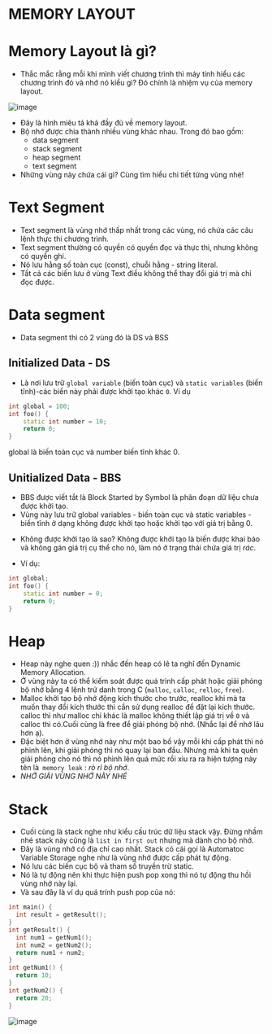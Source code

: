 # MEMORY LAYOUT
# Memory Layout là gì?
 - Thắc mắc rằng mỗi khi mình viết chương trình thì máy tính hiểu các chương trình đó và nhớ nó kiểu gì? Đó chính là nhiệm vụ của memory layout.

![image](https://github.com/user-attachments/assets/ad074d83-03a1-4aae-8610-3203390fb458)

- Đây là hình miêu tả khá đầy đủ về memory layout.
- Bộ nhớ được chia thành nhiều vùng khác nhau. Trong đó bao gồm:
  - data segment
  - stack segment
  - heap segment
  - text segment
- Những vùng này chứa cái gì? Cùng tìm hiểu chi tiết từng vùng nhé!
# Text Segment
- Text segment là vùng nhớ thấp nhất trong các vùng, nó chứa các câu lệnh thực thi chương trình.
- Text segment thường có quyền có quyền đọc và thực thi, nhưng không có quyền ghi.
- Nó lưu hằng số toàn cục (const), chuỗi hằng - string literal.
- Tất cả các biến lưu ở vùng Text điều không thể thay đổi giá trị mà chỉ đọc được.
# Data segment
- Data segment thì có 2 vùng đó là DS và BSS
## Initialized Data - DS
- Là nơi lưu trữ `global variable` (biến toàn cục) và `static variables` (biến tĩnh)-các biến này phải được khởi tạo khác `0`.
Ví dụ
```cpp
int global = 100;
int foo() {
    static int number = 10;
    return 0;
}
```
global là biến toàn cục và number biến tĩnh khác 0.
## Unitialized Data - BBS
- BBS được viết tắt là Block Started by Symbol là phân đoạn dữ liệu chưa được khởi tạo.
- Vùng này lưu trữ global variables - biến toàn cục và static variables - biến tĩnh ở dạng không được khởi tạo hoặc khởi tạo với giá trị bằng 0.
* Không được khởi tạo là sao? Không được khởi tạo là biến được khai báo và không gán giá trị cụ thể cho nó, làm nó ở trạng thái chứa giá trị _rác_.
- Ví dụ:
```cpp
int global;
int foo() {
    static int number = 0;
    return 0;
}
```
# Heap
- Heap này nghe quen :)) nhắc đến heap có lẽ ta nghĩ đến Dynamic Memory Allocation.
- Ở vùng này ta có thể kiếm soát được quá trình cấp phát hoặc giải phóng bộ nhớ bằng 4 lệnh trứ danh trong C (`malloc`, `calloc`, `relloc`, `free`).
- Malloc khởi tạo bộ nhớ động kích thước cho trước, realloc khi mà ta muốn thay đổi kích thước thì cần sử dụng realloc để đặt lại kích thước. calloc thì như malloc chỉ khác là malloc không thiết lập giá trị về `0` và calloc thì có.Cuối cùng là free để giải phóng bộ nhớ. (Nhắc lại để nhớ lâu hơn ạ).
- Đặc biệt hơn ở vùng nhớ này như một bao bố vậy mỗi khi cấp phát thì nó phình lên, khi giải phóng thì nó quay lại ban đầu. Nhưng mà khi ta quên giải phóng cho nó thì nó phình lên quá mức rồi xìu ra ra hiện tượng này tên là` memory leak` : _rò rỉ bộ nhớ_.
- _NHỚ GIẢI VÙNG NHỚ NÀY NHÉ_
# Stack
- Cuối cùng là stack nghe như kiểu cấu trúc dữ liệu stack vậy. Đừng nhầm nhé stack này cũng là `list in first out` nhưng mà dành cho bộ nhớ.
- Đây là vùng nhớ có địa chỉ cao nhất. Stack có cái gọi là Automatoc Variable Storage nghe như là vùng nhớ được cấp phát tự động.
- Nó lưu các biến cục bộ và tham số truyền trừ static.
- Nó là tự động nên khi thực hiện push pop xong thì nó tự động thu hồi vùng nhớ này lại.
- Và sau đây là ví dụ quá trính push pop của nó:
```cpp
int main() {
  int result = getResult();
}
int getResult() {
  int num1 = getNum1();
  int num2 = getNum2();
  return num1 + num2;
}
int getNum1() {
  return 10;
}
int getNum2() {
  return 20;
}
```
![image](https://github.com/user-attachments/assets/bab1c923-0179-46cc-9252-143ead098998)
